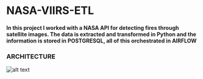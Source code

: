 # NASA-VIIRS-ETL
#### In this project I worked with a NASA API for detecting fires through satellite images. The data is extracted and transformed in Python and the information is stored in POSTGRESQL, all of this orchestrated in AIRFLOW

### ARCHITECTURE

![alt text]([https://github.com/](https://github.com/dariog721/NASA-VIIRS-ETL/blob/main/ETL.png)https://github.com/dariog721/NASA-VIIRS-ETL/blob/main/ETL.png)
